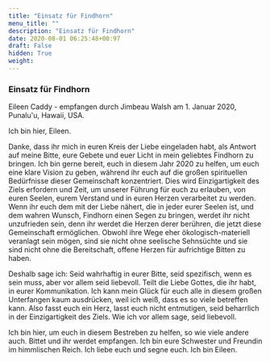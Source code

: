 ```yaml
---
title: "Einsatz für Findhorn"
menu_title: ""
description: "Einsatz für Findhorn"
date: 2020-08-01 06:25:48+00:97
draft: False
hidden: True
weight:
---
```

### Einsatz für Findhorn

Eileen Caddy - empfangen durch Jimbeau Walsh am 1. Januar 2020, Punalu'u, Hawaii, USA.

Ich bin hier, Eileen.

Danke, dass ihr mich in euren Kreis der Liebe eingeladen habt, als Antwort auf meine Bitte, eure Gebete und euer Licht in mein geliebtes Findhorn zu bringen. Ich bin gerne bereit, euch in diesem Jahr 2020 zu helfen, um euch eine klare Vision zu geben, während ihr euch auf die großen spirituellen Bedürfnisse dieser Gemeinschaft konzentriert. Dies wird Einzigartigkeit des Ziels erfordern und Zeit, um unserer Führung für euch zu erlauben, von euren Seelen, eurem Verstand und in euren Herzen verarbeitet zu werden. Wenn ihr euch dem mit der Liebe nähert, die in jeder eurer Seelen ist, und dem wahren Wunsch, Findhorn einen Segen zu bringen, werdet ihr nicht unzufrieden sein, denn ihr werdet die Herzen derer berühren, die jetzt diese Gemeinschaft ermöglichen. Obwohl ihre Wege eher ökologisch-materiell veranlagt sein mögen, sind sie nicht ohne seelische Sehnsüchte und sie sind nicht ohne die Bereitschaft, offene Herzen für aufrichtige Bitten zu haben.

Deshalb sage ich: Seid wahrhaftig in eurer Bitte, seid spezifisch, wenn es sein muss, aber vor allem seid liebevoll. Teilt die Liebe Gottes, die ihr habt, in eurer Kommunikation. Ich kann mein Glück für euch alle in diesem großen Unterfangen kaum ausdrücken, weil ich weiß, dass es so viele betreffen kann. Also fasst euch ein Herz, lasst euch nicht entmutigen, seid beharrlich in der Einzigartigkeit des Ziels. Wie ich vor allem sage, seid liebevoll.

Ich bin hier, um euch in diesem Bestreben zu helfen, so wie viele andere auch. Bittet und ihr werdet empfangen. Ich bin eure Schwester und Freundin im himmlischen Reich. Ich liebe euch und segne euch. Ich bin Eileen.
